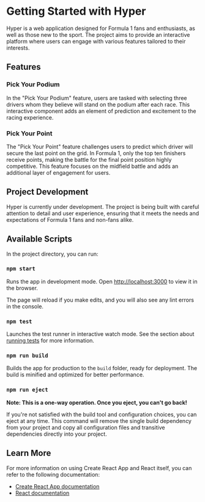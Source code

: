 # Getting Started with Hyper

Hyper is a web application designed for Formula 1 fans and enthusiasts, as well as those new to the sport. The project aims to provide an interactive platform where users can engage with various features tailored to their interests.

## Features

### Pick Your Podium
In the "Pick Your Podium" feature, users are tasked with selecting three drivers whom they believe will stand on the podium after each race. This interactive component adds an element of prediction and excitement to the racing experience.

### Pick Your Point
The "Pick Your Point" feature challenges users to predict which driver will secure the last point on the grid. In Formula 1, only the top ten finishers receive points, making the battle for the final point position highly competitive. This feature focuses on the midfield battle and adds an additional layer of engagement for users.

## Project Development
Hyper is currently under development. The project is being built with careful attention to detail and user experience, ensuring that it meets the needs and expectations of Formula 1 fans and non-fans alike.

## Available Scripts

In the project directory, you can run:

### `npm start`

Runs the app in development mode.
Open [http://localhost:3000](http://localhost:3000) to view it in the browser.

The page will reload if you make edits, and you will also see any lint errors in the console.

### `npm test`

Launches the test runner in interactive watch mode. See the section about [running tests](https://facebook.github.io/create-react-app/docs/running-tests) for more information.

### `npm run build`

Builds the app for production to the `build` folder, ready for deployment. The build is minified and optimized for better performance.

### `npm run eject`

**Note: This is a one-way operation. Once you eject, you can't go back!**

If you're not satisfied with the build tool and configuration choices, you can eject at any time. This command will remove the single build dependency from your project and copy all configuration files and transitive dependencies directly into your project.

## Learn More

For more information on using Create React App and React itself, you can refer to the following documentation:

- [Create React App documentation](https://facebook.github.io/create-react-app/docs/getting-started)
- [React documentation](https://reactjs.org/docs)